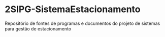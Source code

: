# 2SIPG-SistemaEstacionamento
Repositório de fontes de programas e documentos do projeto de sistemas para gestão de estacionamento 
